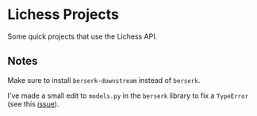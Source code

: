 # Lichess Projects

Some quick projects that use the Lichess API.


## Notes
Make sure to install `berserk-downstream` instead of `berserk`.

I've made a small edit to `models.py` in the `berserk` library to fix a `TypeError` (see this [issue](https://github.com/ZackClements/berserk/issues/26)).
